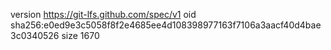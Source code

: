 version https://git-lfs.github.com/spec/v1
oid sha256:e0ed9e3c5058f8f2e4685ee4d108398977163f7106a3aacf40d4bae3c0340526
size 1670
